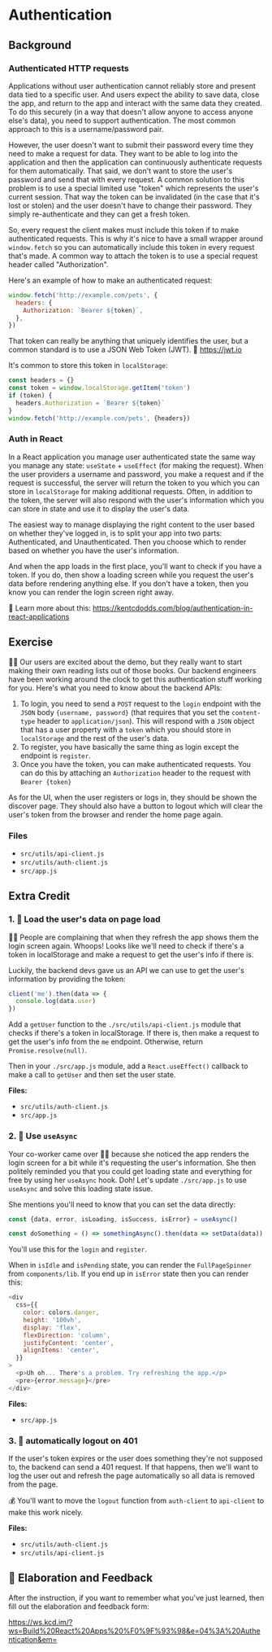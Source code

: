 # Authentication

## Background

### Authenticated HTTP requests

Applications without user authentication cannot reliably store and present data
tied to a specific user. And users expect the ability to save data, close the
app, and return to the app and interact with the same data they created. To do
this securely (in a way that doesn't allow anyone to access anyone else's data),
you need to support authentication. The most common approach to this is a
username/password pair.

However, the user doesn't want to submit their password every time they need to
make a request for data. They want to be able to log into the application and
then the application can continuously authenticate requests for them
automatically. That said, we don't want to store the user's password and send
that with every request. A common solution to this problem is to use a special
limited use "token" which represents the user's current session. That way the
token can be invalidated (in the case that it's lost or stolen) and the user
doesn't have to change their password. They simply re-authenticate and they can
get a fresh token.

So, every request the client makes must include this token if to make
authenticated requests. This is why it's nice to have a small wrapper around
`window.fetch` so you can automatically include this token in every request
that's made. A common way to attach the token is to use a special request header
called "Authorization".

Here's an example of how to make an authenticated request:

```javascript
window.fetch('http://example.com/pets', {
  headers: {
    Authorization: `Bearer ${token}`,
  },
})
```

That token can really be anything that uniquely identifies the user, but a
common standard is to use a JSON Web Token (JWT). 📜 https://jwt.io

It's common to store this token in `localStorage`:

```javascript
const headers = {}
const token = window.localStorage.getItem('token')
if (token) {
  headers.Authorization = `Bearer ${token}`
}
window.fetch('http://example.com/pets', {headers})
```

### Auth in React

In a React application you manage user authenticated state the same way you
manage any state: `useState` + `useEffect` (for making the request). When the
user providers a username and password, you make a request and if the request is
successful, the server will return the token to you which you can store in
`localStorage` for making additional requests. Often, in addition to the token,
the server will also respond with the user's information which you can store in
state and use it to display the user's data.

The easiest way to manage displaying the right content to the user based on
whether they've logged in, is to split your app into two parts: Authenticated,
and Unauthenticated. Then you choose which to render based on whether you have
the user's information.

And when the app loads in the first place, you'll want to check if you have a
token. If you do, then show a loading screen while you request the user's data
before rendering anything else. If you don't have a token, then you know you can
render the login screen right away.

📜 Learn more about this:
https://kentcdodds.com/blog/authentication-in-react-applications

## Exercise

👨‍💼 Our users are excited about the demo, but they really want to start making
their own reading lists out of those books. Our backend engineers have been
working around the clock to get this authentication stuff working for you.
Here's what you need to know about the backend APIs:

1. To login, you need to send a `POST` request to the `login` endpoint with the
   `JSON` body `{username, password}` (that requires that you set the
   `content-type` header to `application/json`). This will respond with a `JSON`
   object that has a user property with a `token` which you should store in
   `localStorage` and the rest of the user's data.
2. To register, you have basically the same thing as login except the endpoint
   is `register`.
3. Once you have the token, you can make authenticated requests. You can do this
   by attaching an `Authorization` header to the request with `Bearer {token}`

As for the UI, when the user registers or logs in, they should be shown the
discover page. They should also have a button to logout which will clear the
user's token from the browser and render the home page again.

### Files

- `src/utils/api-client.js`
- `src/utils/auth-client.js`
- `src/app.js`

## Extra Credit

### 1. 💯 Load the user's data on page load

👨‍💼 People are complaining that when they refresh the app shows them the login
screen again. Whoops! Looks like we'll need to check if there's a token in
localStorage and make a request to get the user's info if there is.

Luckily, the backend devs gave us an API we can use to get the user's
information by providing the token:

```javascript
client('me').then(data => {
  console.log(data.user)
})
```

Add a `getUser` function to the `./src/utils/api-client.js` module that checks
if there's a token in localStorage. If there is, then make a request to get the
user's info from the `me` endpoint. Otherwise, return `Promise.resolve(null)`.

Then in your `./src/app.js` module, add a `React.useEffect()` callback to make a
call to `getUser` and then set the user state.

**Files:**

- `src/utils/auth-client.js`
- `src/app.js`

### 2. 💯 Use `useAsync`

Your co-worker came over 🧝‍♀️ because she noticed the app renders the login screen
for a bit while it's requesting the user's information. She then politely
reminded you that you could get loading state and everything for free by using
her `useAsync` hook. Doh! Let's update `./src/app.js` to use `useAsync` and
solve this loading state issue.

She mentions you'll need to know that you can set the data directly:

```javascript
const {data, error, isLoading, isSuccess, isError} = useAsync()

const doSomething = () => somethingAsync().then(data => setData(data))
```

You'll use this for the `login` and `register`.

When in `isIdle` and `isPending` state, you can render the `FullPageSpinner`
from `components/lib`. If you end up in `isError` state then you can render
this:

```javascript
<div
  css={{
    color: colors.danger,
    height: '100vh',
    display: 'flex',
    flexDirection: 'column',
    justifyContent: 'center',
    alignItems: 'center',
  }}
>
  <p>Uh oh... There's a problem. Try refreshing the app.</p>
  <pre>{error.message}</pre>
</div>
```

**Files:**

- `src/app.js`

### 3. 💯 automatically logout on 401

If the user's token expires or the user does something they're not supposed to,
the backend can send a 401 request. If that happens, then we'll want to log the
user out and refresh the page automatically so all data is removed from the
page.

💰 You'll want to move the `logout` function from `auth-client` to `api-client`
to make this work nicely.

**Files:**

- `src/utils/auth-client.js`
- `src/utils/api-client.js`

## 🦉 Elaboration and Feedback

After the instruction, if you want to remember what you've just learned, then
fill out the elaboration and feedback form:

https://ws.kcd.im/?ws=Build%20React%20Apps%20%F0%9F%93%98&e=04%3A%20Authentication&em=
